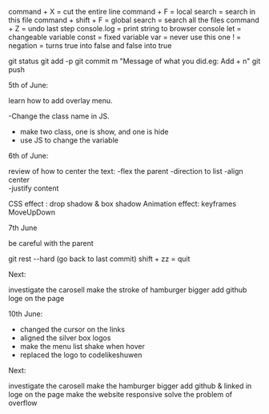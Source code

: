 command + X = cut the entire line
command + F = local search = search in this file
command + shift + F = global search = search all the files
command + Z = undo last step
console.log = print string to browser console
let = changeable variable
const = fixed variable
var = never use this one
! = negation = turns true into false and false into true

git status
git add -p
git commit m "Message of what you did.eg: Add + n"
git push

5th of June:

learn how to add overlay menu.

-Change the class name in JS.

- make two class, one is show, and one is hide
- use JS to change the variable

6th of June:

review of how to center the text:
-flex the parent
-direction to list
-align center  
-justify content

CSS effect : drop shadow & box shadow
Animation effect: keyframes MoveUpDown

7th June

be careful with the parent

git rest --hard (go back to last commit)
shift + zz = quit

Next:

investigate the carosell
make the stroke of hamburger bigger
add github loge on the page

10th June:

- changed the cursor on the links
- aligned the silver box logos
- make the menu list shake when hover
- replaced the logo to codelikeshuwen

Next:

investigate the carosell
make the hamburger bigger
add github & linked in loge on the page
make the website responsive
solve the problem of overflow
